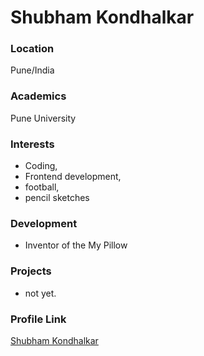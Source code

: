 # Shubham Kondhalkar

### Location

Pune/India

### Academics

Pune University

### Interests

- Coding,
- Frontend development,
- football,
- pencil sketches

### Development

- Inventor of the My Pillow

### Projects

- not yet.

### Profile Link

[Shubham Kondhalkar](https://github.com/Shubhamsk2003)